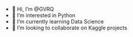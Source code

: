 - 👋 Hi, I’m @GVRQ
- 👀 I’m interested in Python
- 🌱 I’m currently learning Data Science
- 💞️ I’m looking to collaborate on Kaggle projects

<!---
GVRQ/GVRQ is a ✨ special ✨ repository because its `README.md` (this file) appears on your GitHub profile.
You can click the Preview link to take a look at your changes.
--->
